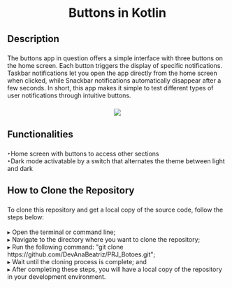 <h1 align="center">Buttons in Kotlin</h1>

###

<h2 align="left">Description</h2>

###

<p align="left">The buttons app in question offers a simple interface with three buttons on the home screen. Each button triggers the display of specific notifications.
Taskbar notifications let you open the app directly from the home screen when clicked, while Snackbar notifications automatically disappear after a few seconds. In short,
  this app makes it simple to test different types of user notifications through intuitive buttons.</p>

###

<div align="center">
  <img  src="https://github.com/DevAnaBeatriz/PRJ_Botoes/blob/main/button_app.gif"  />
</div>


###

<h2 align="left">Functionalities</h2>

###

<p align="left">‣Home screen with buttons to access other sections<br>‣Dark mode activatable by a switch that alternates the theme between light and dark</p>

###

<h2 align="left">How to Clone the Repository</h2>

###

<p align="left">To clone this repository and get a local copy of the source code, follow the steps below:<br><br>▸ Open the terminal or command line;<br>▸ Navigate to the directory where you want to clone the repository;<br>▸ Run the following command: "git clone https://github.com/DevAnaBeatriz/PRJ_Botoes.git";<br>▸ Wait until the cloning process is complete; and<br>▸ After completing these steps, you will have a local copy of the repository in your development environment.</p>

###

